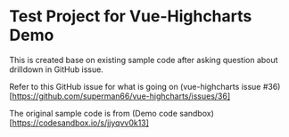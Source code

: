 # Test Project for Vue-Highcharts Demo 

This is created base on existing sample code after asking question about drilldown in GitHub issue.

Refer to this GitHub issue for what is going on (vue-highcharts issue #36)[https://github.com/superman66/vue-highcharts/issues/36]

The original sample code is from (Demo code sandbox)[https://codesandbox.io/s/jjyqvv0k13]
